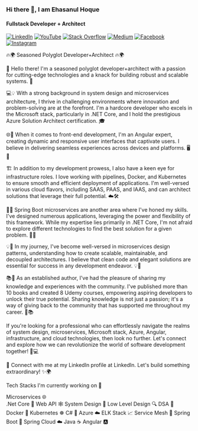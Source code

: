 ### Hi there 👋, I am Ehasanul Hoque
####  Fullstack Developer + Architect
[![LinkedIn](https://img.shields.io/badge/LinkedIn-%230077B5.svg?logo=linkedin&logoColor=white)](https://linkedin.com/in/ehasanulhoque)  [![YouTube](https://img.shields.io/badge/YouTube-%23FF0000.svg?logo=YouTube&logoColor=white)](https://youtube.com/@ehasanulhoque7410) [![Stack Overflow](https://img.shields.io/badge/-Stackoverflow-FE7A16?logo=stack-overflow&logoColor=white)](https://stackoverflow.com/users/5257222/ehasanul-hoque) [![Medium](https://img.shields.io/badge/Medium-12100E?logo=medium&logoColor=white)](https://medium.com/@ehasnul.haque) [![Facebook](https://img.shields.io/badge/Facebook-%231877F2.svg?logo=Facebook&logoColor=white)](https://facebook.com/ehasnul.haque) [![Instagram](https://img.shields.io/badge/Instagram-%23E4405F.svg?logo=Instagram&logoColor=white)](https://instagram.com/ehasnul.haque)

🔥🌍 Seasoned Polyglot Developer+Architect 🔥🌍

👋 Hello there! I'm a seasoned polyglot developer+architect with a passion for cutting-edge technologies and a knack for building robust and scalable systems. 🚀

💻💡 With a strong background in system design and microservices architecture, I thrive in challenging environments where innovation and problem-solving are at the forefront. I'm a hardcore developer who excels in the Microsoft stack, particularly in .NET Core, and I hold the prestigious Azure Solution Architect certification. 🎓

🌐🏢 When it comes to front-end development, I'm an Angular expert, creating dynamic and responsive user interfaces that captivate users. I believe in delivering seamless experiences across devices and platforms. 🖥️📱

🏗️ In addition to my development prowess, I also have a keen eye for infrastructure roles. I love working with pipelines, Docker, and Kubernetes to ensure smooth and efficient deployment of applications. I'm well-versed in various cloud flavors, including SAAS, PAAS, and IAAS, and can architect solutions that leverage their full potential. ☁️🛠️

🌱🔧 Spring Boot microservices are another area where I've honed my skills. I've designed numerous applications, leveraging the power and flexibility of this framework. While my expertise lies primarily in .NET Core, I'm not afraid to explore different technologies to find the best solution for a given problem. 🌱🔧

💡💼 In my journey, I've become well-versed in microservices design patterns, understanding how to create scalable, maintainable, and decoupled architectures. I believe that clean code and elegant solutions are essential for success in any development endeavor. 💡💼

📚🎥 As an established author, I've had the pleasure of sharing my knowledge and experiences with the community. I've published more than 10 books and created 8 Udemy courses, empowering aspiring developers to unlock their true potential. Sharing knowledge is not just a passion; it's a way of giving back to the community that has supported me throughout my career. 🌟📚

If you're looking for a professional who can effortlessly navigate the realms of system design, microservices, Microsoft stack, Azure, Angular, infrastructure, and cloud technologies, then look no further. Let's connect and explore how we can revolutionize the world of software development together! 🚀💻

📧 Connect with me at my LinkedIn profile at LinkedIn. Let's build something extraordinary! ✨🌍



Tech Stacks I'm currently working on 🔭

Microservices 🌐    
.Net Core 🎯
Web API 🕸️
System Design 📐
Low Level Design 🔍
DSA 🔬
Docker 🐳
Kubernetes ☸️
C# 🌟
Azure ☁️
ELK Stack 📈
Service Mesh 🔗
Spring Boot 🌸
Spring Cloud ☁️
Java ☕️
Angular 🅰️
